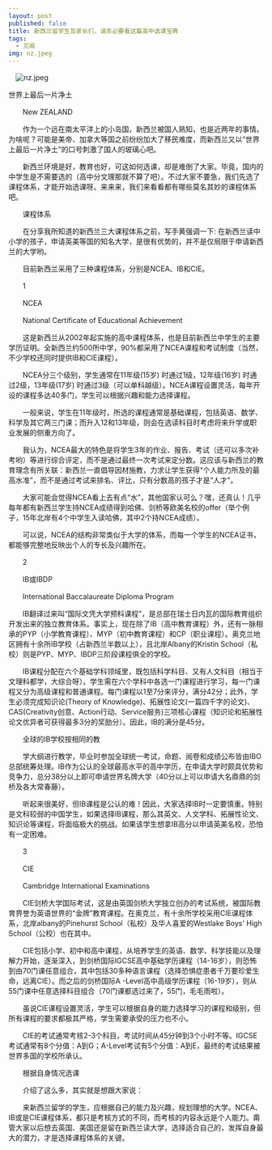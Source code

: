 ```yaml
---
layout: post
published: false
title: 新西兰留学生及家长们，请务必要看这篇高中选课宝典
tags:
  - 见闻
img: nz.jpeg
---
```

　![nz.jpeg]({{site.baseurl}}/assets/img/nz.jpeg)　
  
  世界上最后一片净土

　　New ZEALAND

　　作为一个远在南太平洋上的小岛国，新西兰被国人熟知，也是近两年的事情。为啥呢？可能是美帝、加拿大等国之前纷纷加大了移民难度，而新西兰又以“世界上最后一片净土”的口号刺激了国人的玻璃心吧。

　　新西兰环境是好，教育也好，可这如何选课，却是难倒了大家。毕竟，国内的中学生是不需要选的（高中分文理那就不算了吧）。不过大家不要急，我们先选了课程体系，才能开始选课呀。来来来，我们来看看都有哪些莫名其妙的课程体系吧。

　　课程体系

　　在分享我所知道的新西兰三大课程体系之前，写手黄强调一下: 在新西兰读中小学的孩子，申请英美等国的知名大学，是很有优势的，并不是仅局限于申请新西兰的大学哟。

　　目前新西兰采用了三种课程体系，分别是NCEA、IB和CIE。

　　1

　　NCEA

　　National Certificate of Educational Achievement

　　这是新西兰从2002年起实施的高中课程体系，也是目前新西兰中学生的主要学历证明。全新西兰约500所中学，90%都采用了NCEA课程和考试制度（当然，不少学校还同时提供IB和CIE课程）。

　　NCEA分三个级别，学生通常在11年级(15岁) 时通过1级，12年级(16岁) 时通过2级，13年级(17岁) 时通过3级（可以单科越级）。NCEA课程设置灵活，每年开设的课程多达40多门，学生可以根据兴趣和能力选择课程。

　　一般来说，学生在11年级时，所选的课程通常是基础课程，包括英语、数学、科学及其它两三门课；而升入12和13年级，则会在选读科目时考虑将来升学或职业发展的侧重方向了。

　　我认为，NCEA最大的特色是将学生3年的作业、报告、考试（还可以多次补考哟）等进行综合评定，而不是通过最终一次考试来定分数。这应该与新西兰的教育理念有所关联：新西兰一直倡导因材施教，力求让学生获得“个人能力所及的最高水准”，而不是通过考试来排名、评比，只有分数高的孩子才是“人才”。

　　大家可能会觉得NCEA看上去有点“水”，其他国家认可么？嘿，还真认！几乎每年都有新西兰学生持NCEA成绩得到哈佛、剑桥等欧美名校的offer（举个例子，15年北岸有4个中学生入读哈佛，其中2个持NCEA成绩）。

　　可以说，NCEA的结构非常类似于大学的体系，而每一个学生的NCEA证书，都能够完整地反映出个人的专长及兴趣所在。

　　2

　　IB或IBDP

　　International Baccalaureate Diploma Program

　　IB翻译过来叫“国际文凭大学预科课程”，是总部在瑞士日内瓦的国际教育组织开发出来的独立教育体系。事实上，现在除了IB（高中教育课程）外，还有一脉相承的PYP（小学教育课程）、MYP（初中教育课程）和CP（职业课程）。奥克兰地区拥有十余所IB学校（占新西兰半数以上），且北岸Albany的Kristin School（私校）则是PYP、MYP、IBDP三阶段课程俱全的学校。

　　IB课程分配在六个基础学科领域里，既包括科学科目、又有人文科目（相当于文理科都学，大综合呀）。学生需在六个学科中各选一门课程进行学习，每一门课程又分为高级课程和普通课程。每门课程以1至7分来评分，满分42分；此外，学生必须完成知识论(Theory of Knowledge)、拓展性论文(一篇四千字的论文)、CAS(Creativity创意、Action行动、Service服务)三项核心课程（知识论和拓展性论文优异者可获得最多3分的奖励分）。因此，IB的满分是45分。

　　全球的IB学校按相同的教

　　学大纲进行教学，毕业时参加全球统一考试，命题、阅卷和成绩公布皆由IBO总部统筹处理。IB作为公认的全球最高水平的高中学历，在申请大学时颇具优势和竞争力，总分38分以上即可申请世界名牌大学（40分以上可以申请大名鼎鼎的剑桥及各大常春藤）。

　　听起来很美好，但IB课程是公认的难！因此，大家选择IB时一定要慎重。特别是文科较弱的中国学生，如果选择IB课程，那么其英文、人文学科、拓展性论文、知识论等课程，将面临极大的挑战。如果该学生想拿IB高分以申请英美名校，恐怕有一定困难。

　　3

　　CIE

　　Cambridge International Examinations

　　CIE剑桥大学国际考试，这是由英国剑桥大学独立创办的考试系统，被国际教育界誉为英语世界的“金牌”教育课程。在奥克兰，有十余所学校采用CIE课程体系，北岸albany的Pinehurst School（私校）及华人喜爱的Westlake Boys' High School（公校）也在其中。

　　CIE包括小学、初中和高中课程，从培养学生的英语、数学、科学技能以及理解力开始，逐渐深入，到剑桥国际IGCSE高中基础学历课程（14-16岁），则恐怖到由70门课任意组合，其中包括30多种语言课程（选择恐惧症患者千万要珍爱生命，远离CIE）。而之后的剑桥国际A -Level高中高级学历课程（16-19岁），则从55门课中任意选择科目组合（70门课都选过来了，55门，毛毛雨啦）。

　　虽说CIE课程设置灵活，学生可以根据自身的能力选择学习的课程和级别，但所有课程的要求都极其严格，学生需要承受的压力也不小。

　　CIE的考试通常考核2-3个科目，考试时间从45分钟到3个小时不等。IGCSE考试通常有8个分值：A到G；A-Level考试有5个分值：A到E，最终的考试结果被世界多国的学校所承认。

　　根据自身情况选课

　　介绍了这么多，其实就是想跟大家说：

　　来新西兰留学的学生，应根据自己的能力及兴趣，规划理想的大学。NCEA、IB或是CIE课程体系，都只是考核方式的不同，而考核的内容永远是个人能力。甭管大家以后想去英国、美国还是留在新西兰读大学，选择适合自己的，发挥自身最大的潜力，才是选择课程体系的关键。
